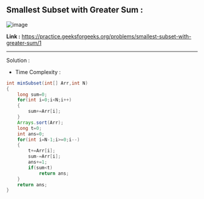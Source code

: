 ## Smallest Subset with Greater Sum :

![image](https://user-images.githubusercontent.com/23376002/190438786-a1a93481-5c72-43ed-a431-ae3d39ef4d1b.png)


**Link :** https://practice.geeksforgeeks.org/problems/smallest-subset-with-greater-sum/1

-------------------------------------------------------------------------------------------------------------------------------------------------------


Solution :

- Time Complexity :


```java
int minSubset(int[] Arr,int N) 
{ 
    long sum=0;
    for(int i=0;i<N;i++)
    {
        sum+=Arr[i];
    }
    Arrays.sort(Arr);
    long t=0;
    int ans=0;
    for(int i=N-1;i>=0;i--)
    {
        t+=Arr[i];
        sum-=Arr[i];
        ans+=1;
        if(sum<t) 
            return ans; 
    }
    return ans;
}

```

